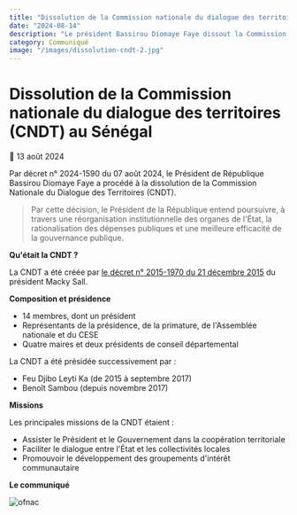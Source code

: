 ```yaml
---
title: "Dissolution de la Commission nationale du dialogue des territoires (CNDT) au Sénégal"
date: "2024-08-14"
description: "Le président Bassirou Diomaye Faye dissout la Commission nationale du dialogue des territoires (CNDT) au Sénégal par décret."
category: Communiqué
image: "/images/dissolution-cndt-2.jpg"
---
```


# Dissolution de la Commission nationale du dialogue des territoires (CNDT) au Sénégal

📅 13 août 2024

Par décret n° 2024-1590 du 07 août 2024, le Président de République Bassirou Diomaye Faye a procédé à la dissolution de la Commission Nationale du Dialogue des Territoires (CNDT).

> Par cette décision, le Président de la République entend poursuivre, à travers une réorganisation institutionnelle des organes de l'État, la rationalisation des dépenses publiques et une meilleure efficacité de la gouvernance publique.

**Qu'était la CNDT ?**

La CNDT a été créée par <a href="/publications/etat/decret-2015-1970-du-21-decembre-2015">le décret n° 2015-1970 du 21 décembre 2015</a> du président Macky Sall.

**Composition et présidence**

- 14 membres, dont un président
- Représentants de la présidence, de la primature, de l'Assemblée nationale et du CESE
- Quatre maires et deux présidents de conseil départemental

La CNDT a été présidée successivement par :

- Feu Djibo Leyti Ka (de 2015 à septembre 2017)
- Benoît Sambou (depuis novembre 2017)

**Missions**

Les principales missions de la CNDT étaient :

- Assister le Président et le Gouvernement dans la coopération territoriale
- Faciliter le dialogue entre l'État et les collectivités locales
- Promouvoir le développement des groupements d'intérêt communautaire

**Le communiqué**

<img src="/images/dissolution-cndt-1.jpg" alt="ofnac" loading="lazy" fetchpriority="high">
